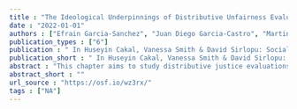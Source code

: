 ```yaml
---
title : "The Ideological Underpinnings of Distributive Unfairness Evaluations: Evidence from Latin America between 1997 and 2020"
date : "2022-01-01"
authors : ["Efrain Garcia-Sanchez", "Juan Diego Garcia-Castro", "Martin Venegas", "Juan-Carlos Castillo"]
publication_types : ["6"]
publication : " In Huseyin Cakal, Vanessa Smith & David Sirlopu: Social Unrest in Latin America: Social Psychological Perspectives. -: Work in progress"
publication_short : " In Huseyin Cakal, Vanessa Smith & David Sirlopu: Social Unrest in Latin America: Social Psychological Perspectives. -: Work in progress"
abstract : "This chapter aims to study distributive justice evaluations in LA over the last 23 years. We rely on distributive justice theory as a starting point, but we integrate insights from social psychology to enrich it. As such, we argue that people evaluate more unfairness when they live in contexts that are more unequal but that such an evaluation differs as a function of people’s ideologies. We examine how societal factors and ideologies shape distributive fairness evaluations to test this idea empirically. On the one hand, we examine whether distributive fairness evaluations have changed in LA over the last 23 years, and if so, how societal factors associate with such change. On the other hand, we test the extent to which ideological beliefs can explain people’s distributive fairness evaluations, that reach beyond structural and situational variables. Indeed, previous research showed that people evaluate less unfairness in the income distribution in LA when objective inequality was reduced between 1997 and 2015 (Reyes & Gasparini, 2021). Our chapter builds on this research and extends it as we broaden the period (from 1997-2020), use all the spectrum of fairness evaluations (from fair to unfair), look at the different patterns of change between countries, and analyze the role of ideological beliefs on justice evaluations."
abstract_short : ""
url_source : "https://osf.io/wz3rx/"
tags : ["NA"]
---
```

